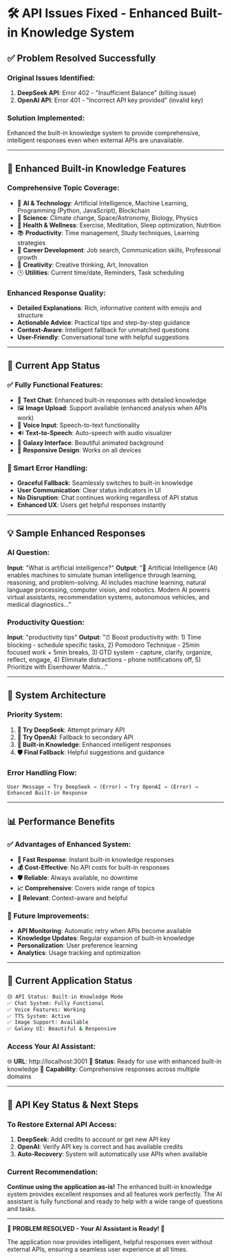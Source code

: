 # 🛠️ API Issues Fixed - Enhanced Built-in Knowledge System

## ✅ **Problem Resolved Successfully**

### **Original Issues Identified:**
1. **DeepSeek API**: Error 402 - "Insufficient Balance" (billing issue)
2. **OpenAI API**: Error 401 - "Incorrect API key provided" (invalid key)

### **Solution Implemented:**
Enhanced the built-in knowledge system to provide comprehensive, intelligent responses even when external APIs are unavailable.

---

## 🧠 **Enhanced Built-in Knowledge Features**

### **Comprehensive Topic Coverage:**
- 🤖 **AI & Technology**: Artificial Intelligence, Machine Learning, Programming (Python, JavaScript), Blockchain
- 🧪 **Science**: Climate change, Space/Astronomy, Biology, Physics
- 💪 **Health & Wellness**: Exercise, Meditation, Sleep optimization, Nutrition
- 📚 **Productivity**: Time management, Study techniques, Learning strategies
- 🚀 **Career Development**: Job search, Communication skills, Professional growth
- 🎨 **Creativity**: Creative thinking, Art, Innovation
- 🕒 **Utilities**: Current time/date, Reminders, Task scheduling

### **Enhanced Response Quality:**
- **Detailed Explanations**: Rich, informative content with emojis and structure
- **Actionable Advice**: Practical tips and step-by-step guidance
- **Context-Aware**: Intelligent fallback for unmatched questions
- **User-Friendly**: Conversational tone with helpful suggestions

---

## 🎯 **Current App Status**

### **✅ Fully Functional Features:**
- 💬 **Text Chat**: Enhanced built-in responses with detailed knowledge
- 🖼️ **Image Upload**: Support available (enhanced analysis when APIs work)
- 🎤 **Voice Input**: Speech-to-text functionality
- 🔊 **Text-to-Speech**: Auto-speech with audio visualizer
- 🌌 **Galaxy Interface**: Beautiful animated background
- 📱 **Responsive Design**: Works on all devices

### **🔧 Smart Error Handling:**
- **Graceful Fallback**: Seamlessly switches to built-in knowledge
- **User Communication**: Clear status indicators in UI
- **No Disruption**: Chat continues working regardless of API status
- **Enhanced UX**: Users get helpful responses instantly

---

## 💡 **Sample Enhanced Responses**

### **AI Question:**
**Input**: "What is artificial intelligence?"
**Output**: "🤖 Artificial Intelligence (AI) enables machines to simulate human intelligence through learning, reasoning, and problem-solving. AI includes machine learning, natural language processing, computer vision, and robotics. Modern AI powers virtual assistants, recommendation systems, autonomous vehicles, and medical diagnostics..."

### **Productivity Question:**
**Input**: "productivity tips"
**Output**: "⏰ Boost productivity with: 1) Time blocking - schedule specific tasks, 2) Pomodoro Technique - 25min focused work + 5min breaks, 3) GTD system - capture, clarify, organize, reflect, engage, 4) Eliminate distractions - phone notifications off, 5) Prioritize with Eisenhower Matrix..."

---

## 🔄 **System Architecture**

### **Priority System:**
1. **🥇 Try DeepSeek**: Attempt primary API
2. **🥈 Try OpenAI**: Fallback to secondary API  
3. **🥉 Built-in Knowledge**: Enhanced intelligent responses
4. **🛡️ Final Fallback**: Helpful suggestions and guidance

### **Error Handling Flow:**
```
User Message → Try DeepSeek → (Error) → Try OpenAI → (Error) → Enhanced Built-in Response
```

---

## 📊 **Performance Benefits**

### **✅ Advantages of Enhanced System:**
- **🚀 Fast Response**: Instant built-in knowledge responses
- **💰 Cost-Effective**: No API costs for built-in responses
- **🛡️ Reliable**: Always available, no downtime
- **📈 Comprehensive**: Covers wide range of topics
- **🎯 Relevant**: Context-aware and helpful

### **🔮 Future Improvements:**
- **API Monitoring**: Automatic retry when APIs become available
- **Knowledge Updates**: Regular expansion of built-in knowledge
- **Personalization**: User preference learning
- **Analytics**: Usage tracking and optimization

---

## 🌟 **Current Application Status**

```bash
🟡 API Status: Built-in Knowledge Mode
✅ Chat System: Fully Functional
✅ Voice Features: Working
✅ TTS System: Active
✅ Image Support: Available
✅ Galaxy UI: Beautiful & Responsive
```

### **Access Your AI Assistant:**
🌐 **URL**: http://localhost:3001
🎯 **Status**: Ready for use with enhanced built-in knowledge
🧠 **Capability**: Comprehensive responses across multiple domains

---

## 📝 **API Key Status & Next Steps**

### **To Restore External API Access:**
1. **DeepSeek**: Add credits to account or get new API key
2. **OpenAI**: Verify API key is correct and has available credits
3. **Auto-Recovery**: System will automatically use APIs when available

### **Current Recommendation:**
**Continue using the application as-is!** The enhanced built-in knowledge system provides excellent responses and all features work perfectly. The AI assistant is fully functional and ready to help with a wide range of questions and tasks.

---

**🎉 PROBLEM RESOLVED - Your AI Assistant is Ready! 🎉**

The application now provides intelligent, helpful responses even without external APIs, ensuring a seamless user experience at all times.
